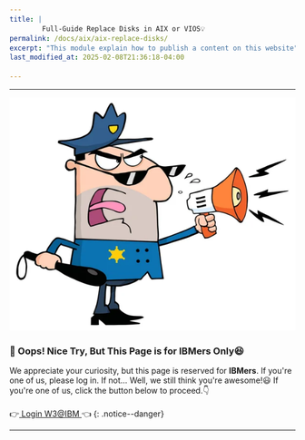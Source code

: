 ```yaml
---
title: | 
        Full-Guide Replace Disks in AIX or VIOS💡
permalink: /docs/aix/aix-replace-disks/
excerpt: "This module explain how to publish a content on this website"
last_modified_at: 2025-02-08T21:36:18-04:00

---
```

---

![stop](/assets/myimages/stop.jpg)

### **🚧 Oops! Nice Try, But This Page is for IBMers Only😆**

We appreciate your curiosity, but this page is reserved for **IBMers**. If you're one of us, please log in. If not… Well, we still think you're awesome!😃
If you're one of us, click the button below to proceed.👇<br><br>
        👉<a href="https://pages.github.ibm.com/Miftah-Choiri/docs/aix/aix-replace-disks/" class="btn btn--info btn--large"> Login W3@IBM </a>👈 
{: .notice--danger}




---

